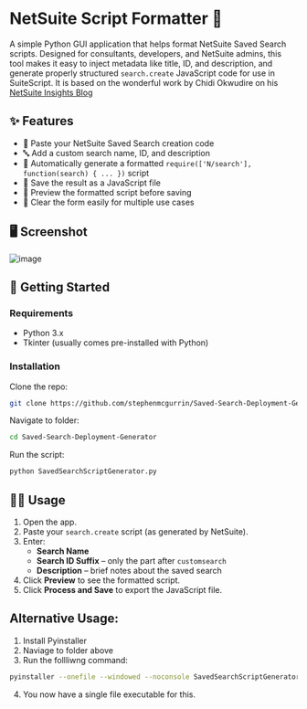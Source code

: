 # NetSuite Script Formatter 🧾

A simple Python GUI application that helps format NetSuite Saved Search scripts. Designed for consultants, developers, and NetSuite admins, this tool makes it easy to inject metadata like title, ID, and description, and generate properly structured `search.create` JavaScript code for use in SuiteScript. It is based on the wonderful work by Chidi Okwudire on his [NetSuite Insights Blog](https://netsuite.smash-ict.com/saved-search-deployment-failed-try-this-before-resorting-to-manual-deployment/)


## ✨ Features

- 📝 Paste your NetSuite Saved Search creation code
- 🔤 Add a custom search name, ID, and description
- 🔄 Automatically generate a formatted `require(['N/search'], function(search) { ... })` script
- 💾 Save the result as a JavaScript file
- 👀 Preview the formatted script before saving
- 🧹 Clear the form easily for multiple use cases

## 🖥️ Screenshot

![image](https://github.com/user-attachments/assets/71234069-3f8c-42ba-877b-3e4748b11144)

## 🚀 Getting Started

### Requirements

- Python 3.x
- Tkinter (usually comes pre-installed with Python)

### Installation

Clone the repo:

```bash
git clone https://github.com/stephenmcgurrin/Saved-Search-Deployment-Generator.git
```
Navigate to folder:
```bash
cd Saved-Search-Deployment-Generator
```
Run the script:
```bash
python SavedSearchScriptGenerator.py
```


## 🧑‍💻 Usage

1. Open the app.
2. Paste your `search.create` script (as generated by NetSuite).
3. Enter:
   - **Search Name**
   - **Search ID Suffix** – only the part after `customsearch`
   - **Description** – brief notes about the saved search
4. Click **Preview** to see the formatted script.
5. Click **Process and Save** to export the JavaScript file.


## Alternative Usage:
1. Install Pyinstaller
2. Naviage to folder above
3. Run the follliwng command:
```bash
pyinstaller --onefile --windowed --noconsole SavedSearchScriptGenerator.py
```
4. You now have a single file executable for this. 
